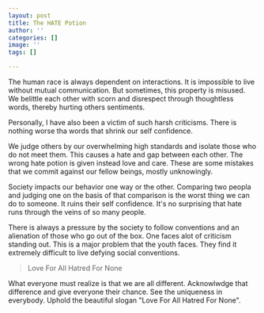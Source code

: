 ```yaml
---
layout: post
title: The HATE Potion
author: ''
categories: []
image: ''
tags: []

---
```

The human race is always dependent on interactions. It is impossible to live without mutual communication. But sometimes, this property is misused. We belittle each other with scorn and disrespect through thoughtless words, thereby hurting others sentiments.

Personally, I have also been a victim of such harsh criticisms. There is nothing worse tha words that shrink our self confidence.

We judge others by our overwhelming high standards and isolate those who do not meet them. This causes a hate and gap between each other. The wrong hate potion is given instead love and care. These are some mistakes that we commit against our fellow beings, mostly unknowingly.

Society impacts our behavior one way or the other. Comparing two peopla and judging one on the basis of that comparison is the worst thing we can do to someone. It ruins their self confidence. It's no surprising that hate runs through the veins of so many people.

There is always a pressure by the society to follow conventions and an alienation of those who go out of the box. One faces alot of criticism standing out. This is a major problem that the youth faces. They find it extremely difficult to live defying social conventions. 

> Love For All Hatred For None

What everyone must realize is that we are all different. Acknowlwdge that difference and give everyone their chance. See the uniqueness in everybody. Uphold the beautiful slogan "Love For All Hatred For None".